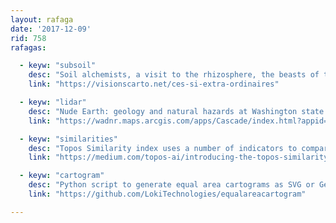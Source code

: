 ```yaml
---
layout: rafaga
date: '2017-12-09'
rid: 758
rafagas:

  - keyw: "subsoil"
    desc: "Soil alchemists, a visit to the rhizosphere, the beasts of the subsoil, microbial biomass and fungs, made by an artist cartographer"
    link: "https://visionscarto.net/ces-si-extra-ordinaires"

  - keyw: "lidar"
    desc: "Nude Earth: geology and natural hazards at Washington state revealed using LIDAR"
    link: "https://wadnr.maps.arcgis.com/apps/Cascade/index.html?appid=36b4887370d141fcbb35392f996c82d9"

  - keyw: "similarities"
    desc: "Topos Similarity index uses a number of indicators to compare neighborhoods and a hidden city "
    link: "https://medium.com/topos-ai/introducing-the-topos-similarity-index-and-x-everywhere-82fcec1fb367"

  - keyw: "cartogram"
    desc: "Python script to generate equal area cartograms as SVG or GeoJSON files from a Shapefile, GeoJSON or CSV"
    link: "https://github.com/LokiTechnologies/equalareacartogram"

---
```

